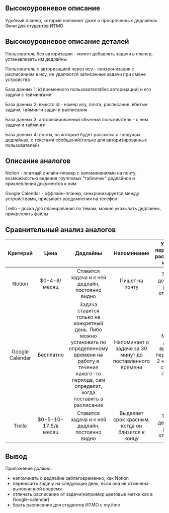## Высокоуровневое описание

Удобный планер, который напомнит даже о просроченных дедлайнах. Фичи для студентов ИТМО

## Высокоуровневое описание деталей

Пользователь без авторизации - может добавлять задачи в планер, устанавливать им дедлайны

Пользователь с авторизацией через ису - синхронизация с расписанием в ису, не удаляются записанные задачи при смене устройства

База данных 1: id временного пользователя(без авторизации) и его задачи с таймингами

База данных 2: вместо id - номер ису, почта, расписание, вбитые задачи, тайминги задач и расписания

База данных 3: авторизированный обычный пользователь - с ним задачи и тайминги

База данных 4: почты, на которые будет рассылка о грядущих дедлайнах, с текстами сообщений(только для авторизированных пользователей)

## Описание аналогов

Notion - платный онлайн-планер с напоминаниями на почту, возможностью ведения групповых "табличек" дедлайнов и приклепления документов к ним

Google Calendar - оффлайн-планер, синхронизируется между устройствами, присылает уведомления на телефон

Trello - доска для планирования по темам, можно указывать дедлайны, прикреплять файлы

## Сравнительный анализ аналогов

| Критерий | Цена | Дедлайны | Напоминание | Удобно перебивать расписание из ису |
| :---: | :---: | :---: | :---: | :---: |
| Notion | $0-4-8/месяц | Ставится задача и к ней дедлайн, постоянно видно | Пишет на почту | Только дедлайны работ отмечать |
| Google Calendar | Бесплатно | Задача ставится только на конкретный день. Либо можно установить по определенному времени на работу в течение какого-то периода, сам определит, когда поставить в расписание | Напоминает о задаче за 30 минут до поставленного времени | Можно долго вручную перебивать 2 недели и ставить повтор |
| Trello | $0-5-10-17.5/в месяц | Ставится задача и к ней дедлайн, постоянно видно | Выделяет срок красным, когда он близится к концу | Только дедлайны работ отмечать |

## Вывод

Приложение должно: 
* напоминать о дедлайне заблаговременно, как Notion
* переносить задачу на следующий день, если она не отмечена выполненной вовремя
* отличать расписание от задачи(например цветовые метки как в Google-calendar)
* брать расписание для студентов ИТМО с my.itmo

